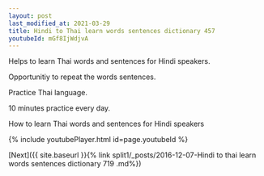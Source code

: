 ```yaml
---
layout: post
last_modified_at: 2021-03-29
title: Hindi to Thai learn words sentences dictionary 457 
youtubeId: mGf8IjWdjvA
---
```

 
 
Helps to learn Thai words and sentences for Hindi speakers.

Opportunitiy to repeat the words sentences. 

Practice Thai language. 
 
10 minutes practice every day. 
 
How to learn Thai words and sentences for Hindi speakers 
 
{% include youtubePlayer.html id=page.youtubeId %}
 
 
[Next]({{ site.baseurl }}{% link  split1/_posts/2016-12-07-Hindi to thai learn words sentences dictionary 719 .md%})
 
